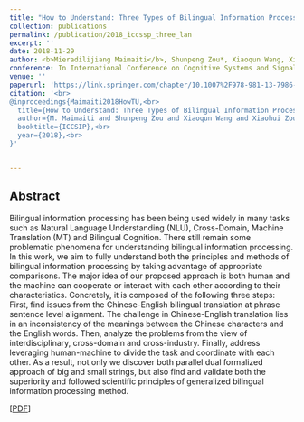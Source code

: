 ```yaml
---
title: "How to Understand: Three Types of Bilingual Information Processing?"
collection: publications
permalink: /publication/2018_iccssp_three_lan
excerpt: ''
date: 2018-11-29
author: <b>Mieradilijiang Maimaiti</b>, Shunpeng Zou*, Xiaoqun Wang, Xiaohui Zou
conference: In International Conference on Cognitive Systems and Signal Processing <b>(ICCSSP, 2018)</b> (*=equal contribution) (Long oral paper)
venue: ''
paperurl: 'https://link.springer.com/chapter/10.1007%2F978-981-13-7986-4_1'
citation: '<br>
@inproceedings{Maimaiti2018HowTU,<br>
  title={How to Understand: Three Types of Bilingual Information Processing?},<br>
  author={M. Maimaiti and Shunpeng Zou and Xiaoqun Wang and Xiaohui Zou},<br>
  booktitle={ICCSIP},<br>
  year={2018},<br>
}'


---
```

<h2><strong>Abstract</strong></h2>
Bilingual information processing has been being used widely in many tasks such as Natural Language Understanding (NLU), Cross-Domain, Machine Translation (MT) and Bilingual Cognition. There still remain some problematic phenomena for understanding bilingual information processing. In this work, we aim to fully understand both the principles and methods of bilingual information processing by taking advantage of appropriate comparisons. The major idea of our proposed approach is both human and the machine can cooperate or interact with each other according to their characteristics. Concretely, it is composed of the following three steps: First, find issues from the Chinese-English bilingual translation at phrase sentence level alignment. The challenge in Chinese-English translation lies in an inconsistency of the meanings between the Chinese characters and the English words. Then, analyze the problems from the view of interdisciplinary, cross-domain and cross-industry. Finally, address leveraging human-machine to divide the task and coordinate with each other. As a result, not only we discover both parallel dual formalized approach of big and small strings, but also find and validate both the superiority and followed scientific principles of generalized bilingual information processing method.

\[[PDF](https://link.springer.com/chapter/10.1007%2F978-981-13-7986-4_1)\]  
